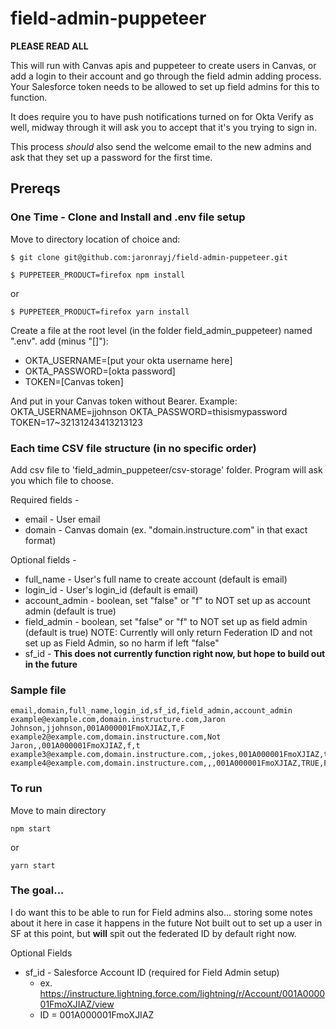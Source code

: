 # field-admin-puppeteer
**PLEASE READ ALL**

This will run with Canvas apis and puppeteer to create users in Canvas, or add a login to their account and go through the field admin adding process. Your Salesforce token needs to be allowed to set up field admins for this to function.

It does require you to have push notifications turned on for Okta
Verify as well, midway through it will ask you to accept that it's you trying to sign in.

This process _should_ also send the welcome email to the new admins and ask that they set up a password for the first time.

## Prereqs
### One Time - Clone and Install and .env file setup
Move to directory location of choice and:
```
$ git clone git@github.com:jaronrayj/field-admin-puppeteer.git
```
```
$ PUPPETEER_PRODUCT=firefox npm install
```
or
```
$ PUPPETEER_PRODUCT=firefox yarn install
```
Create a file at the root level (in the folder field_admin_puppeteer) named ".env". add (minus "[]"):

* OKTA_USERNAME=[put your okta username here]
* OKTA_PASSWORD=[okta password]
* TOKEN=[Canvas token]

And put in your Canvas token without Bearer. Example: 
OKTA_USERNAME=jjohnson
OKTA_PASSWORD=thisismypassword
TOKEN=17~32131243413213123

### Each time CSV file structure (in no specific order)

Add csv file to 'field_admin_puppeteer/csv-storage' folder. Program will ask you which file to choose.

Required fields -
* email - User email
* domain - Canvas domain (ex. "domain.instructure.com" in that exact format)

Optional fields -
* full_name - User's full name to create account (default is email)
* login_id - User's login_id (default is email)
* account_admin - boolean, set "false" or "f" to NOT set up as account admin (default is true)
* field_admin - boolean, set "false" or "f" to NOT set up as field admin (default is true)
NOTE: Currently will only return Federation ID and not set up as Field Admin, so no harm if left "false"
* sf_id - **This does not currently function right now, but hope to build out in the future**

### Sample file

```
email,domain,full_name,login_id,sf_id,field_admin,account_admin
example@example.com,domain.instructure.com,Jaron Johnson,jjohnson,001A000001FmoXJIAZ,T,F
example2@example.com,domain.instructure.com,Not Jaron,,001A000001FmoXJIAZ,f,t
example3@example.com,domain.instructure.com,,jokes,001A000001FmoXJIAZ,true,false
example4@example.com,domain.instructure.com,,,001A000001FmoXJIAZ,TRUE,FALSE
```
### To run
Move to main directory
```
npm start
```
or
```
yarn start
```

### The goal...
I do want this to be able to run for Field admins also... storing some notes about it here in case it happens in the future
Not built out to set up a user in SF at this point, but **will** spit out the federated ID by default right now.

Optional Fields
* sf_id - Salesforce Account ID (required for Field Admin setup)
    - ex. https://instructure.lightning.force.com/lightning/r/Account/001A000001FmoXJIAZ/view
    - ID = 001A000001FmoXJIAZ

